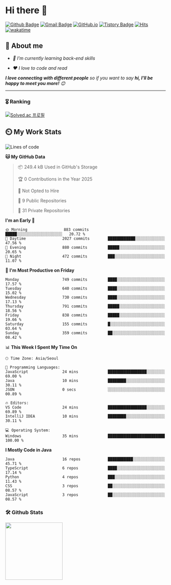 # Hi there 👋
[![Github Badge](https://img.shields.io/badge/-uiw6unoh-grey?style=flat&logo=github&logoColor=white&link=https://github.com/uiw6unoh/)](https://www.github.com/uiw6unoh/) 
[![Gmail Badge](https://img.shields.io/badge/-uiw6unoh@naver.com-c14438?style=flat&logo=Gmail&logoColor=white&link=mailto:uiw6unoh@naver.com)](mailto:uiw6unoh@naver.com) 
[![GitHub.io](https://img.shields.io/badge/GitHub.io-orange?style=flat&logoColor=white)](https://uiw6unoh.github.io/)
[![Tistory Badge](https://img.shields.io/badge/Tech%20Blog-yellow?style=flat&logoColor=white)](https://www.uiw6unoh.com/)
[![Hits](https://hits.seeyoufarm.com/api/count/incr/badge.svg?url=https%3A%2F%2Fgithub.com%2Fuiw6unoh&count_bg=%2379C83D&title_bg=%23555555&icon=&icon_color=%23E7E7E7&title=hits&edge_flat=false)](https://hits.seeyoufarm.com)
[![wakatime](https://wakatime.com/badge/user/54252e40-b19e-45e1-9ec9-fb1c5a26c628.svg)](https://wakatime.com/@54252e40-b19e-45e1-9ec9-fb1c5a26c628)
<!-- [![Portfolio Badge](https://img.shields.io/badge/portfolio-web-blue?style=flat&link=https://github.com/uiw6unoh/)](https://github.com/uiw6unoh/)  -->

## 💬 About me
<em>
 
- 🌱 I’m currently learning back-end skills
 
- ❤️ I love to code and read
</em>

<em><b>I love connecting with different people</b> so if you want to say <b>hi, I'll be happy to meet you more!</b> 😊</em>

---
### 🎖️ Ranking
[![Solved.ac 프로필](http://mazassumnida.wtf/api/v2/generate_badge?boj=uiw6unoh)](https://www.acmicpc.net/user/uiw6unoh)

## ⏲️ My Work Stats
<!--[![uiw6unoh's wakatime stats](https://github-readme-stats.vercel.app/api/wakatime?username=uiw6unoh)]-->

<!--START_SECTION:waka-->
![Lines of code](https://img.shields.io/badge/From%20Hello%20World%20I%27ve%20Written-3.6%20million%20lines%20of%20code-blue)

**🐱 My GitHub Data** 

> 📦 249.4 kB Used in GitHub's Storage 
 > 
> 🏆 0 Contributions in the Year 2025
 > 
> 🚫 Not Opted to Hire
 > 
> 📜 9 Public Repositories 
 > 
> 🔑 31 Private Repositories 
 > 
**I'm an Early 🐤** 

```text
🌞 Morning                883 commits         █████░░░░░░░░░░░░░░░░░░░░   20.72 % 
🌆 Daytime                2027 commits        ████████████░░░░░░░░░░░░░   47.56 % 
🌃 Evening                880 commits         █████░░░░░░░░░░░░░░░░░░░░   20.65 % 
🌙 Night                  472 commits         ███░░░░░░░░░░░░░░░░░░░░░░   11.07 % 
```
📅 **I'm Most Productive on Friday** 

```text
Monday                   749 commits         ████░░░░░░░░░░░░░░░░░░░░░   17.57 % 
Tuesday                  640 commits         ████░░░░░░░░░░░░░░░░░░░░░   15.02 % 
Wednesday                730 commits         ████░░░░░░░░░░░░░░░░░░░░░   17.13 % 
Thursday                 791 commits         █████░░░░░░░░░░░░░░░░░░░░   18.56 % 
Friday                   838 commits         █████░░░░░░░░░░░░░░░░░░░░   19.66 % 
Saturday                 155 commits         █░░░░░░░░░░░░░░░░░░░░░░░░   03.64 % 
Sunday                   359 commits         ██░░░░░░░░░░░░░░░░░░░░░░░   08.42 % 
```


📊 **This Week I Spent My Time On** 

```text
🕑︎ Time Zone: Asia/Seoul

💬 Programming Languages: 
JavaScript               24 mins             █████████████████░░░░░░░░   69.00 % 
Java                     10 mins             ████████░░░░░░░░░░░░░░░░░   30.11 % 
JSON                     0 secs              ░░░░░░░░░░░░░░░░░░░░░░░░░   00.89 % 

🔥 Editors: 
VS Code                  24 mins             █████████████████░░░░░░░░   69.89 % 
IntelliJ IDEA            10 mins             ████████░░░░░░░░░░░░░░░░░   30.11 % 

💻 Operating System: 
Windows                  35 mins             █████████████████████████   100.00 % 
```

**I Mostly Code in Java** 

```text
Java                     16 repos            ███████████░░░░░░░░░░░░░░   45.71 % 
TypeScript               6 repos             ████░░░░░░░░░░░░░░░░░░░░░   17.14 % 
Python                   4 repos             ███░░░░░░░░░░░░░░░░░░░░░░   11.43 % 
CSS                      3 repos             ██░░░░░░░░░░░░░░░░░░░░░░░   08.57 % 
JavaScript               3 repos             ██░░░░░░░░░░░░░░░░░░░░░░░   08.57 % 
```




<!--END_SECTION:waka-->

### 🛠️ Github Stats <br/>
<p>
  <img height="180em" src="https://github-readme-stats-git-masterrstaa-rickstaa.vercel.app/api?username=uiw6unoh&show_icons=true&include_all_commits=true">
 <!--
  <img height="180em" src="https://github-readme-stats-git-masterrstaa-rickstaa.vercel.app/api/top-langs/?username=uiw6unoh&layout=compact">
 -->
</p>

